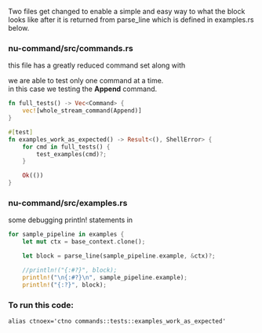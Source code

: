 Two files get changed to enable a simple and easy way to what
the block looks like after it is returned from parse_line which
is defined in examples.rs below.

### nu-command/src/commands.rs

this file has a greatly reduced command set along with

we are able to test only one command at a time.   
in this case we testing the **Append** command.

```rust
fn full_tests() -> Vec<Command> {
    vec![whole_stream_command(Append)]
}

#[test]
fn examples_work_as_expected() -> Result<(), ShellError> {
    for cmd in full_tests() {
        test_examples(cmd)?;
    }

    Ok(())
}
```

### nu-command/src/examples.rs

some debugging println! statements in

```rust
for sample_pipeline in examples {
    let mut ctx = base_context.clone();

    let block = parse_line(sample_pipeline.example, &ctx)?;

    //println!("{:#?}", block);
    println!("\n{:#?}\n", sample_pipeline.example);
    println!("{:?}", block);
```

### To run this code:

```
alias ctnoex='ctno commands::tests::examples_work_as_expected'
```
